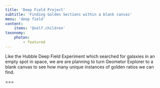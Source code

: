 ```yaml
---
title: 'Deep Field Project'
subtitle: 'Finding Golden Sections within a blank canvas'
menu: 'deep field'
content:
    items: '@self.children'
taxonomy:
    photon:
        - featured
---
```


Like the Hubble Deep Field Experiment which searched for galaxies in an empty spot in space, we are are planning to turn Geometor Explorer to a blank canvas to see how many unique instances of golden ratios we can find.

===
